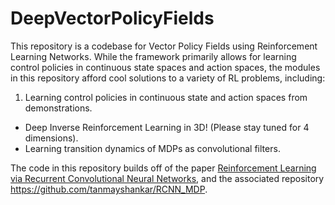 # DeepVectorPolicyFields
This repository is a codebase for Vector Policy Fields using Reinforcement Learning Networks. 
While the framework primarily allows for learning control policies in continuous state spaces and action spaces, the modules in this repository afford cool solutions to a variety of RL problems, including: 

1. Learning control policies in continuous state and action spaces from demonstrations. 
 - Deep Inverse Reinforcement Learning in 3D! (Please stay tuned for 4 dimensions). 
 - Learning transition dynamics of MDPs as convolutional filters. 

The code in this repository builds off of the paper [Reinforcement Learning via Recurrent Convolutional Neural Networks](https://arxiv.org/abs/1701.02392), and the associated repository https://github.com/tanmayshankar/RCNN_MDP. 




